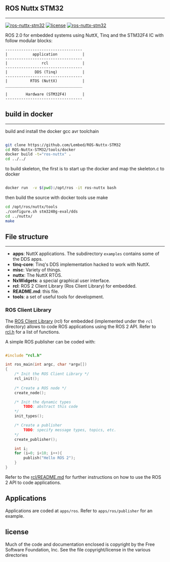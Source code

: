 ## ROS Nuttx STM32
-------------

[![ros-nuttx-stm32](https://img.shields.io/badge/build-passing-blue.svg)]()
[![license](https://img.shields.io/badge/license-NewBSD-blue.svg)]()
[![ros-nuttx-stm32](https://img.shields.io/badge/platform-embedded-blue.svg)]()

ROS 2.0 for embedded systems using NuttX, Tinq and the STM32F4 IC with follow modular blocks:

```
----------------------------------
|           application           |
----------------------------------
|               rcl               |
----------------------------------
|            DDS (Tinq)           |
----------------------------------
|          RTOS (NuttX)           |
__________________________________

|        Hardware (STM32F4)       |
----------------------------------

```

## build in docker

----

build and install the docker gcc avr toolchain

```bash

git clone https://github.com/Lembed/ROS-Nuttx-STM32
cd ROS-Nuttx-STM32/tools/docker
docker build -t="ros-nuttx" .
cd ../../

```

to build skeleton, the first is to start up the docker and map the skeleton.c to docker

```bash

docker run  -v $(pwd):/opt/ros -it ros-nuttx bash

```

then build the source with docker tools use make

```bash
cd /opt/ros/nuttx/tools
./configure.sh stm3240g-eval/dds
cd ../nuttx/
make 
```


## File structure

---

- **apps**: NuttX applications. The subdirectory `examples` contains some of the DDS apps.
- **tinq-core**: Tinq's DDS implementation hacked to work with NuttX.
- **misc**: Variety of things.
- **nuttx**: The NuttX RTOS.
- **NxWidgets**: a special graphical user interface.
- **rcl**: ROS 2 Client Library (Ros Client Library) for embedded.
- **README.md**: this file.
- **tools**: a set of useful tools for development.


### ROS Client Library
The [ROS Client Library](rcl/README.md) (rcl) for embedded (implemented under the `rcl` directory) allows to code ROS applications using the ROS 2 API. Refer to [rcl.h](rcl/rcl.h) for a list of functions.

A simple ROS publisher can be coded with:

```c

#include "rcl.h"

int ros_main(int argc, char *argv[])
{
    /* Init the ROS Client Library */
    rcl_init();
    
    /* Create a ROS node */
    create_node();

    /* Init the dynamic types 
        TODO: abstract this code
    */
    init_types();

    /* Create a publisher
        TODO: specify message types, topics, etc.
    */
    create_publisher();

    int i;
    for (i=0; i<10; i++){
        publish("Hello ROS 2");
    }
}

```

Refer to the [rcl/README.md](rcl/README.md) for further instructions on how to use the ROS 2 API to code applications.

## Applications
Applications are coded at `apps/ros`. Refer to `apps/ros/publisher` for an example.


## license
Much of the code and documentation enclosed is copyright by the Free Software Foundation, Inc.
See the file copyright/license in the various directories